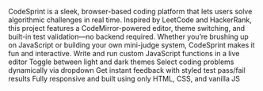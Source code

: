 CodeSprint is a sleek, browser-based coding platform that lets users solve algorithmic challenges in real time. Inspired by LeetCode and HackerRank, this project features a CodeMirror-powered editor, theme switching, and built-in test validation—no backend required. Whether you’re brushing up on JavaScript or building your own mini-judge system, CodeSprint makes it fun and interactive. Write and run custom JavaScript functions in a live editor Toggle between light and dark themes Select coding problems dynamically via dropdown Get instant feedback with styled test pass/fail results Fully responsive and built using only HTML, CSS, and vanilla JS
